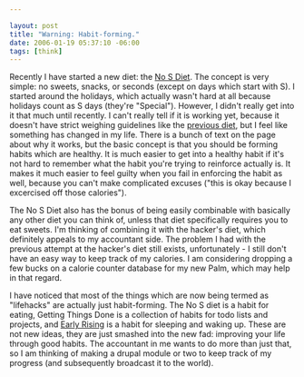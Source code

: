 ```yaml
--- 

layout: post
title: "Warning: Habit-forming."
date: 2006-01-19 05:37:10 -06:00
tags: [think]
---
```

Recently I have started a new diet: the <a href="http://nosdiet.com">No S Diet</a>.   The concept is very simple: no sweets, snacks, or seconds (except on days which start with S).  I started around the holidays, which actually wasn't hard at all because holidays count as S days (they're "Special").  However, I didn't really get into it that much until recently.  I can't really tell if it is working yet, because it doesn't have strict weighing guidelines like the <a href="http://www.fourmilab.ch/hackdiet/www/hackdiet.html">previous diet</a>, but I feel like something has changed in my life.   There is a bunch of text on the page about why it works, but the basic concept is that you should be forming habits which are healthy.  It is much easier to get into a healthy habit if it's not hard to remember what the habit you're trying to reinforce actually is.  It makes it much easier to feel guilty when you fail in enforcing the habit as well, because you can't make complicated excuses ("this is okay because I excercised off those calories").

The No S Diet also has the bonus of being easily combinable with basically any other diet you can think of, unless that diet specifically requires you to eat sweets.  I'm thinking of combining it with the hacker's diet, which definitely appeals to my accountant side.  The problem I had with the previous attempt at the hacker's diet still exists, unfortunately - I still don't have an easy way to keep track of my calories.  I am considering dropping a few bucks on a calorie counter database for my new Palm, which may help in that regard.

I have noticed that most of the things which are now being termed as "lifehacks" are actually just habit-forming.  The No S diet is a habit for eating, Getting Things Done is a collection of habits for todo lists and projects, and <a href="http://www.stevepavlina.com/blog/2005/05/how-to-become-an-early-riser/">Early Rising</a> is a habit for sleeping and waking up.   These are not new ideas, they are just smashed into the new fad: improving your life through good habits.  The accountant in me wants to do more than just that, so I am thinking of making a drupal module or two to keep track of my progress (and subsequently broadcast it to the world).

